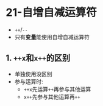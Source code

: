 # 21-自增自减运算符

- `++`/`--`
- 只有**变量**能使用自增自减运算符

## 1. `++x`和`x++`的区别

- 单独使用没区别
- 参与运算时:
  - `++x`先运算`++`再参与其他运算
  - `x++`先参与其他运算再`++`